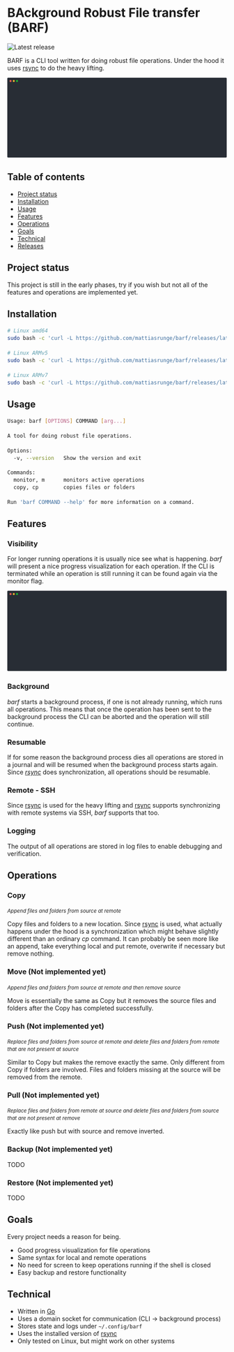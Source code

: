# BAckground Robust File transfer (BARF)

![Latest release](https://github.com/mattiasrunge/barf/workflows/Build%20and%20release%20binaries/badge.svg)

BARF is a CLI tool written for doing robust file operations. Under the hood it uses [rsync](https://rsync.samba.org/) to do the heavy lifting.

<img src="./docs/svg/copy-normal.svg?raw=true" />

## Table of contents

- [Project status](#project-status)
- [Installation](#installation)
- [Usage](#usage)
- [Features](#features)
- [Operations](#operations)
- [Goals](#goals)
- [Technical](#technical)
- [Releases](https://github.com/mattiasrunge/barf/releases)

## Project status

This project is still in the early phases, try if you wish but not all of the features and operations are implemented yet.

## Installation

```bash
# Linux amd64
sudo bash -c 'curl -L https://github.com/mattiasrunge/barf/releases/latest/download/barf-linux-amd64.tar.gz | tar xvz -C /usr/local/bin'

# Linux ARMv5
sudo bash -c 'curl -L https://github.com/mattiasrunge/barf/releases/latest/download/barf-linux-arm5.tar.gz | tar xvz -C /usr/local/bin'

# Linux ARMv7
sudo bash -c 'curl -L https://github.com/mattiasrunge/barf/releases/latest/download/barf-linux-arm7.tar.gz | tar xvz -C /usr/local/bin'

```

## Usage

```bash
Usage: barf [OPTIONS] COMMAND [arg...]

A tool for doing robust file operations.

Options:
  -v, --version   Show the version and exit

Commands:
  monitor, m      monitors active operations
  copy, cp        copies files or folders

Run 'barf COMMAND --help' for more information on a command.
```

## Features

### Visibility

For longer running operations it is usually nice see what is happening. *barf* will present a nice progress visualization for each operation. If the CLI is terminated while an operation is still running it can be found again via the monitor flag.

<img src="./docs/svg/copy-monitor.svg?raw=true" />

### Background

*barf* starts a background process, if one is not already running, which runs all operations. This means that once the operation has been sent to the background process the CLI can be aborted and the operation will still continue.

### Resumable

If for some reason the background process dies all operations are stored in a journal and will be resumed when the background process starts again. Since *[rsync](https://rsync.samba.org/)* does synchronization, all operations should be resumable.

### Remote - SSH

Since [rsync](https://rsync.samba.org/) is used for the heavy lifting and [rsync](https://rsync.samba.org/) supports synchronizing with remote systems via SSH, *barf* supports that too.

### Logging

The output of all operations are stored in log files to enable debugging and verification.

## Operations

### Copy

<small>*Append files and folders from source at remote*</small>

Copy files and folders to a new location. Since [rsync](https://rsync.samba.org/) is used, what actually happens under the hood is a synchronization which might behave slightly different than an ordinary *cp* command. It can probably be seen more like an append, take everything local and put remote, overwrite if necessary but remove nothing.

### Move (Not implemented yet)

<small>*Append files and folders from source at remote and then remove source*</small>

Move is essentially the same as Copy but it removes the source files and folders after the Copy has completed successfully.

### Push (Not implemented yet)

<small>*Replace files and folders from source at remote and delete files and folders from remote that are not present at source*</small>

Similar to Copy but makes the remove exactly the same. Only different from Copy if folders are involved. Files and folders missing at the source will be removed from the remote.

### Pull (Not implemented yet)

<small>*Replace files and folders from remote at source and delete files and folders from source that are not present at remove*</small>

Exactly like push but with source and remove inverted.

### Backup (Not implemented yet)

TODO

### Restore (Not implemented yet)

TODO

## Goals

Every project needs a reason for being.

* Good progress visualization for file operations
* Same syntax for local and remote operations
* No need for screen to keep operations running if the shell is closed
* Easy backup and restore functionality

## Technical

* Written in [Go](https://golang.org/)
* Uses a domain socket for communication (CLI -> background process)
* Stores state and logs under ```~/.config/barf```
* Uses the installed version of [rsync](https://rsync.samba.org/)
* Only tested on Linux, but might work on other systems

